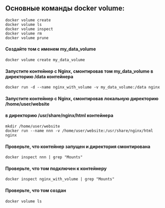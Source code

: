 ## Основные команды docker volume:

    docker volume create
    docker volume ls
    docker volume inspect
    docker volume rm
    docker volume prune

#### Создайте том с именем my_data_volume
    docker volume create my_data_volume

#### Запустите контейнер с Nginx, смонтировав том my_data_volume в директорию /data контейнера
    docker run -d --name nginx_with_volume -v my_data_volume:/data nginx

#### Запустите контейнер с Nginx, смонтировав локальную директорию /home/user/website
#### в директорию /usr/share/nginx/html контейнера
    mkdir /home/user/website
    docker run --name nnn -v /home/user/website:/usr/share/nginx/html nginx

#### Проверьте, что контейнер запущен и директория смонтирована
    docker inspect nnn | grep "Mounts"

#### Проверьте, что том подключен к контейнеру
    docker inspect nginx_with_volume | grep "Mounts"

#### Проверьте, что том создан
    docker volume ls